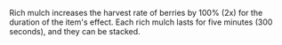 Rich mulch increases the harvest rate of berries by 100% (2x) for the duration of the item's effect.  Each rich mulch lasts for five minutes (300 seconds), and they can be stacked.